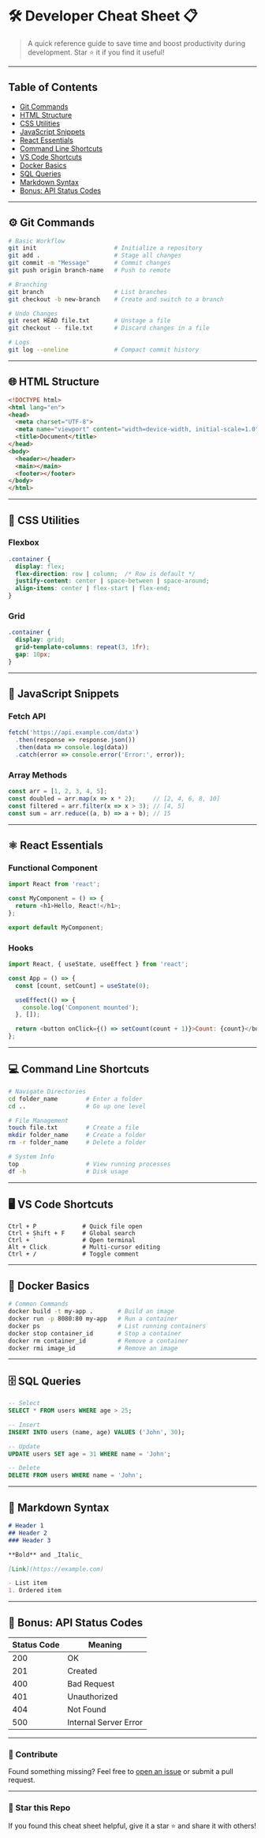 # 🛠️ Developer Cheat Sheet 📋
> A quick reference guide to save time and boost productivity during development. Star ⭐ it if you find it useful!

---

## Table of Contents
- [Git Commands](#️-git-commands)
- [HTML Structure](#-html-structure)
- [CSS Utilities](#-css-utilities)
- [JavaScript Snippets](#-javascript-snippets)
- [React Essentials](#-react-essentials)
- [Command Line Shortcuts](#-command-line-shortcuts)
- [VS Code Shortcuts](#️-vs-code-shortcuts)
- [Docker Basics](#-docker-basics)
- [SQL Queries](#️-sql-queries)
- [Markdown Syntax](#️-markdown-syntax)
- [Bonus: API Status Codes](#-bonus-api-status-codes)

---

## ⚙️ Git Commands
```bash
# Basic Workflow
git init                      # Initialize a repository
git add .                     # Stage all changes
git commit -m "Message"       # Commit changes
git push origin branch-name   # Push to remote

# Branching
git branch                    # List branches
git checkout -b new-branch    # Create and switch to a branch

# Undo Changes
git reset HEAD file.txt       # Unstage a file
git checkout -- file.txt      # Discard changes in a file

# Logs
git log --oneline             # Compact commit history
```

---

## 🌐 HTML Structure
```html
<!DOCTYPE html>
<html lang="en">
<head>
  <meta charset="UTF-8">
  <meta name="viewport" content="width=device-width, initial-scale=1.0">
  <title>Document</title>
</head>
<body>
  <header></header>
  <main></main>
  <footer></footer>
</body>
</html>
```

---

## 🎨 CSS Utilities
### Flexbox
```css
.container {
  display: flex;
  flex-direction: row | column;  /* Row is default */
  justify-content: center | space-between | space-around;
  align-items: center | flex-start | flex-end;
}
```

### Grid
```css
.container {
  display: grid;
  grid-template-columns: repeat(3, 1fr);
  gap: 10px;
}
```

---

## 🧠 JavaScript Snippets
### Fetch API
```javascript
fetch('https://api.example.com/data')
  .then(response => response.json())
  .then(data => console.log(data))
  .catch(error => console.error('Error:', error));
```

### Array Methods
```javascript
const arr = [1, 2, 3, 4, 5];
const doubled = arr.map(x => x * 2);     // [2, 4, 6, 8, 10]
const filtered = arr.filter(x => x > 3); // [4, 5]
const sum = arr.reduce((a, b) => a + b); // 15
```

---

## ⚛️ React Essentials
### Functional Component
```javascript
import React from 'react';

const MyComponent = () => {
  return <h1>Hello, React!</h1>;
};

export default MyComponent;
```

### Hooks
```javascript
import React, { useState, useEffect } from 'react';

const App = () => {
  const [count, setCount] = useState(0);

  useEffect(() => {
    console.log('Component mounted');
  }, []);

  return <button onClick={() => setCount(count + 1)}>Count: {count}</button>;
};
```

---

## 💻 Command Line Shortcuts
```bash
# Navigate Directories
cd folder_name        # Enter a folder
cd ..                 # Go up one level

# File Management
touch file.txt        # Create a file
mkdir folder_name     # Create a folder
rm -r folder_name     # Delete a folder

# System Info
top                   # View running processes
df -h                 # Disk usage
```

---

## 🖥️ VS Code Shortcuts
```plaintext
Ctrl + P             # Quick file open
Ctrl + Shift + F     # Global search
Ctrl + `             # Open terminal
Alt + Click          # Multi-cursor editing
Ctrl + /             # Toggle comment
```

---

## 🐳 Docker Basics
```bash
# Common Commands
docker build -t my-app .       # Build an image
docker run -p 8080:80 my-app   # Run a container
docker ps                      # List running containers
docker stop container_id       # Stop a container
docker rm container_id         # Remove a container
docker rmi image_id            # Remove an image
```

---

## 🗄️ SQL Queries
```sql
-- Select
SELECT * FROM users WHERE age > 25;

-- Insert
INSERT INTO users (name, age) VALUES ('John', 30);

-- Update
UPDATE users SET age = 31 WHERE name = 'John';

-- Delete
DELETE FROM users WHERE name = 'John';
```

---

## 📝 Markdown Syntax
```markdown
# Header 1
## Header 2
### Header 3

**Bold** and _Italic_

[Link](https://example.com)

- List item
1. Ordered item
```

---

## 🚀 Bonus: API Status Codes
| Status Code | Meaning                  |
|-------------|--------------------------|
| 200         | OK                      |
| 201         | Created                 |
| 400         | Bad Request             |
| 401         | Unauthorized            |
| 404         | Not Found               |
| 500         | Internal Server Error   |

---

### 🙌 Contribute
Found something missing? Feel free to [open an issue](https://github.com/PHCoder05/DevCheats-Ultimate-Developer-Toolkit/issues) or submit a pull request.

---

### 🌟 Star this Repo
If you found this cheat sheet helpful, give it a star ⭐ and share it with others!
